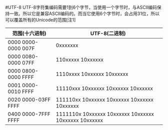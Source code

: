 #UTF-8
UTF-8字符集编码需要1到6个字节，当使用一个字节时，与ASCII编码保持一致。所以它是兼容ASCII编码的。而当它使用6个字节时，会占用31位，所以可以覆盖所有的Unicode的范围[注1]

| 范围(十六进制) | UTF-8(二进制) |
| -- | -- |
| 0000 0000-0000 007F | 0xxxxxxx | 
| 0000 0080-0000 07FF | 110xxxxx 10xxxxxx | 
| 0000 0800-0000 FFFF | 1110xxxx 10xxxxxx 10xxxxxx |
| 0001 0000-0010 FFFF | 11110xxx 10xxxxxx 10xxxxxx 10xxxxxx |
| 0020 0000-03FF FFFF | 111110xx 10xxxxxx 10xxxxxx 10xxxxxx 10xxxxxx |
| 0400 0000-7FFF FFFF | 1111110x 10xxxxxx 10xxxxxx 10xxxxxx 10xxxxxx 10xxxxxx |

